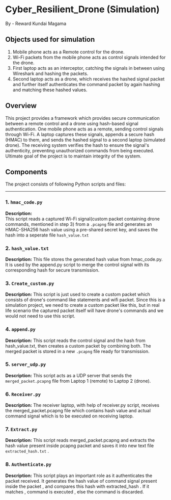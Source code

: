 # Cyber_Resilient_Drone (Simulation)
By - Reward Kundai Magama

## Objects used for simulation
1. Mobile phone acts as a Remote control for the drone.
2. Wi-Fi packets from the mobile phone acts as control signals intended for the drone.
3. First laptop acts as an interceptor, catching the signals in between using Wireshark and hashing the packets.
4. Second laptop acts as a drone, which receives the hashed signal packet and further itself authenticates the command packet by again hashing and matching these hashed values.
   

## Overview

This project provides a framework which provides secure communication between a remote control and a drone using hash-based signal authentication.
One mobile phone acts as a remote, sending control signals through Wi-Fi. A laptop captures these signals, appends a secure hash (HMAC) to them, and sends the hashed signal to a second laptop (simulated drone). The receiving system verifies the hash to ensure the signal's authenticity, preventing unauthorized commands from being executed.
Ultimate goal of the project is to maintain integrity of the system.

## Components

The project consists of following Python scripts and files:

---

### 1. `hmac_code.py`

**Description:**  
This script reads a captured Wi-Fi signal(custom packet containing drone commands, mentioned in step 3) from a `.pcapng` file and generates an HMAC-SHA256 hash value using a pre-shared secret key, and saves the hash into a seperate file `hash_value.txt`


### 2. `hash_value.txt`

**Description:** 
This file stores the generated hash value from hmac_code.py. It is used by the append.py script to merge the control signal with its corresponding hash for secure transmission.


### 3. `Create_custom.py`

**Description:**
This script is just used to create a custom packet which consists of drone's command like statements and wifi packet. Since this is a simulation project, we need to create a custom packet like this, but in real life scenario the captured packet itself will have drone's commands and we would not need to use this script.


### 4. `append.py`

**Description:** 
This script reads the control signal and the hash from hash_value.txt, then creates a custom packet by combining both. The merged packet is stored in a new `.pcapng` file ready for transmission.

### 5. `server_udp.py`

**Description:** 
This script acts as a UDP server that sends the `merged_packet.pcapng` file from Laptop 1 (remote) to Laptop 2 (drone).


### 6. `Receiver.py`

**Description:**
The receiver laptop,  with help of receiver.py script, receives the merged_packet.pcapng file which contains hash value and actual command signal which is to be executed on receiving laptop.


### 7. `Extract.py`

**Description:**
This script reads merged_packet.pcapng and extracts the hash value present inside pcapng packet and saves it into new text file `extracted_hash.txt` .

### 8. `Authenticate.py`

**Description:**
This script plays an important role as it authenticates the packet received.
It generates the hash value of command signal present inside the packet , and compares this hash with extracted_hash . If it matches , command is executed , else the command is discarded.


